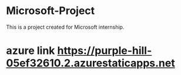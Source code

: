 # Microsoft-Project

This is a project created for Microsoft internship.
# azure link https://purple-hill-05ef32610.2.azurestaticapps.net

